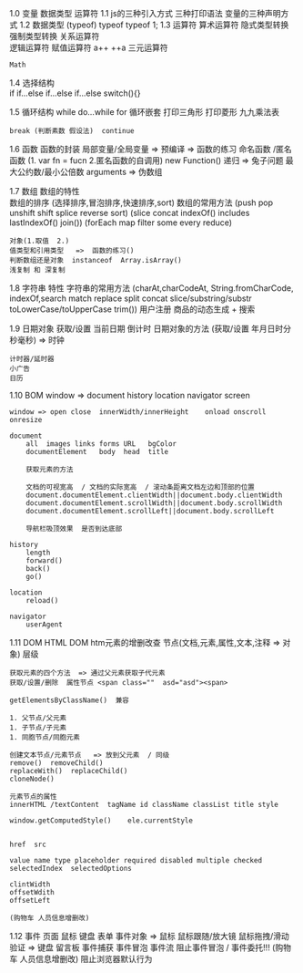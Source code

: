 


1.0  变量 数据类型 运算符
1.1 js的三种引入方式  三种打印语法  变量的三种声明方式
1.2 数据类型 (typeof)     typeof typeof 1;
1.3 运算符 
    算术运算符   隐式类型转换   强制类型转换
    关系运算符   
    逻辑运算符
    赋值运算符   a++ ++a 
    三元运算符   

    Math 

1.4 选择结构   
    if   if...else   if...else if...else 
    switch(){}

1.5 循环结构
    while   do...while  for
    循环嵌套
    打印三角形   打印菱形  九九乘法表

    break (判断素数 假设法)  continue

1.6 函数
    函数的封装
    局部变量/全局变量  =>   预编译  => 函数的练习
    命名函数 /匿名函数 (1. var fn = fucn  2.匿名函数的自调用)    new Function()
    递归  => 兔子问题   最大公约数/最小公倍数 
    arguments  => 伪数组

1.7 数组
    数组的特性  
    数组的排序  (选择排序,冒泡排序,快速排序,sort)
    数组的常用方法  (push  pop  unshift  shift  splice reverse sort)
                   (slice  concat indexOf()  includes lastIndexOf()  join())
                   (forEach  map  filter some every reduce)
    
    对象(1.取值  2.)
    值类型和引用类型   =>  函数的练习()
    判断数组还是对象  instanceof  Array.isArray()
    浅复制 和 深复制

1.8 字符串
    特性
    字符串的常用方法 (charAt,charCodeAt, String.fromCharCode, indexOf,search match replace  split  concat slice/substring/substr toLowerCase/toUpperCase trim())
    用户注册
    商品的动态生成 + 搜索

1.9 日期对象
    获取/设置  当前日期      倒计时
    日期对象的方法  (获取/设置  年月日时分秒毫秒)  => 时钟

    计时器/延时器
    小广告   
    日历

1.10 BOM
    window => document history location navigator screen  

    window => open close  innerWidth/innerHeight    onload onscroll onresize 

    document   
        all  images links forms URL   bgColor   
        documentElement   body  head  title

        获取元素的方法

        文档的可视宽高  / 文档的实际宽高  / 滚动条距离文档左边和顶部的位置
        document.documentElement.clientWidth||document.body.clientWidth
        document.documentElement.scrollWidth||document.body.scrollWidth
        document.documentElement.scrollLeft||document.body.scrollLeft

        导航栏吸顶效果  是否到达底部

    history
        length 
        forward()
        back()
        go()

    location
        reload()

    navigator
        userAgent

1.11  DOM 
    HTML DOM  htm元素的增删改查
    节点(文档,元素,属性,文本,注释 => 对象)
    层级

    获取元素的四个方法  => 通过父元素获取子代元素
    获取/设置/删除  属性节点 <span class=""  asd="asd"><span>

    getElementsByClassName()  兼容

    1. 父节点/父元素
    1. 子节点/子元素
    1. 同胞节点/同胞元素

    创建文本节点/元素节点   => 放到父元素  / 同级
    remove()  removeChild()
    replaceWith()  replaceChild()
    cloneNode()

    元素节点的属性
    innerHTML /textContent  tagName id className classList title style

    window.getComputedStyle()    ele.currentStyle


    href  src

    value name type placeholder required disabled multiple checked  
    selectedIndex  selectedOptions  

    clintWidth
    offsetWdith
    offsetLeft 

    (购物车 人员信息增删改)

1.12  事件
    页面  鼠标 键盘  表单
    事件对象   =>  鼠标  鼠标跟随/放大镜  鼠标拖拽/滑动验证
              =>  键盘  留言板
    事件捕获  事件冒泡  事件流 
    阻止事件冒泡 / 事件委托!!!  (购物车 人员信息增删改)
    阻止浏览器默认行为




















